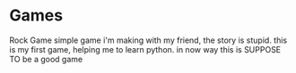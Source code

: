 # Games
Rock Game
simple game i'm making with my friend, the story is stupid. this is my first game, helping me to learn python. 
in now way this is SUPPOSE TO be a good game
